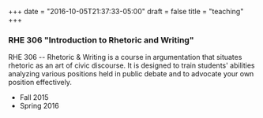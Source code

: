 +++
date = "2016-10-05T21:37:33-05:00"
draft = false
title = "teaching"
+++

### RHE 306 "Introduction to Rhetoric and Writing"

RHE 306 -- Rhetoric & Writing is a course in argumentation that situates rhetoric as an art of civic discourse. It is designed to train students' abilities analyzing various positions held in public debate and to advocate your own position effectively.

- Fall 2015
- Spring 2016
